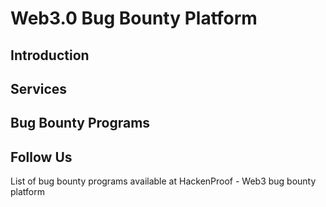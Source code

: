 # Web3.0 Bug Bounty Platform

## Introduction

## Services

## Bug Bounty Programs

## Follow Us

List of bug bounty programs available at HackenProof - Web3 bug bounty platform
